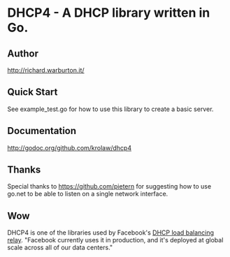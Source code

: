 # DHCP4 - A DHCP library written in Go.

## Author
http://richard.warburton.it/

## Quick Start
See example_test.go for how to use this library to create a basic server.

## Documentation
http://godoc.org/github.com/krolaw/dhcp4

## Thanks
Special thanks to https://github.com/pietern for suggesting how to use go.net
to be able to listen on a single network interface.

## Wow
DHCP4 is one of the libraries used by Facebook's [DHCP load balancing relay](https://github.com/facebookincubator/dhcplb).  "Facebook currently uses it in production, and it's deployed at global scale across all of our data centers." 
